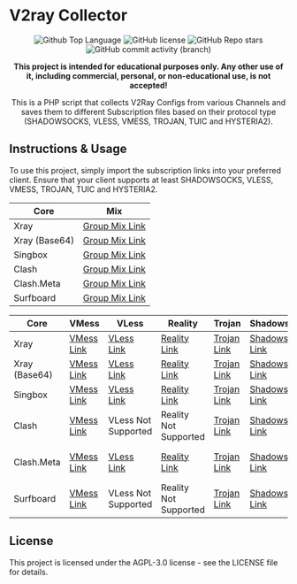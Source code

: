 # V2ray Collector

<p align="center">
  <img src="https://img.shields.io/github/languages/top/lagzian/TVC?color=5D6D7E" alt="Github Top Language">
  <img src="https://img.shields.io/github/license/lagzian/TVC?color=5D6D7E" alt="GitHub license">
  <img alt="GitHub Repo stars" src="https://img.shields.io/github/stars/lagzian/TVC">
  <img alt="GitHub commit activity (branch)" src="https://img.shields.io/github/commit-activity/t/lagzian/TVC">
</p>

<p align="center">
  <b>This project is intended for educational purposes only. Any other use of it, including commercial, personal, or non-educational use, is not accepted!</b>
</p>

<p align="center">This is a PHP script that collects V2Ray Configs from various Channels and saves them to different Subscription files based on their protocol type (SHADOWSOCKS, VLESS, VMESS, TROJAN, TUIC and HYSTERIA2).</p>

## Instructions & Usage

To use this project, simply import the subscription links into your preferred client. Ensure that your client supports at least SHADOWSOCKS, VLESS, VMESS, TROJAN, TUIC and HYSTERIA2.

| Core | Mix |
| --- | --- | 
| Xray | [Group Mix Link](https://raw.githubusercontent.com/lagzian/TVC/main/subscriptions/xray/normal/mix) |
| Xray (Base64) | [Group Mix Link](https://raw.githubusercontent.com/lagzian/TVC/main/subscriptions/xray/base64/mix) |
| Singbox | [Group Mix Link](https://raw.githubusercontent.com/lagzian/TVC/main/subscriptions/singbox/mix.json) |
| Clash | [Group Mix Link](https://raw.githubusercontent.com/lagzian/TVC/main/subscriptions/clash/mix) |
| Clash.Meta | [Group Mix Link](https://raw.githubusercontent.com/lagzian/TVC/main/subscriptions/meta/mix) | 
| Surfboard | [Group Mix Link](https://raw.githubusercontent.com/lagzian/TVC/main/subscriptions/surfboard/mix) |

| Core | VMess | VLess | Reality | Trojan | Shadowsocks | Tuic | Hysteria2 |
| --- | --- | --- | --- | --- | --- | --- | --- |
| Xray | [VMess Link](https://raw.githubusercontent.com/lagzian/TVC/main/subscriptions/xray/normal/vmess) | [VLess Link](https://raw.githubusercontent.com/lagzian/TVC/main/subscriptions/xray/normal/vless) | [Reality Link](https://raw.githubusercontent.com/lagzian/TVC/main/subscriptions/xray/normal/reality) | [Trojan Link](https://raw.githubusercontent.com/lagzian/TVC/main/subscriptions/xray/normal/trojan) | [Shadowsocks Link](https://raw.githubusercontent.com/lagzian/TVC/main/subscriptions/xray/normal/ss) | [Tuic Link](https://raw.githubusercontent.com/lagzian/TVC/main/subscriptions/xray/normal/tuic) | [Hysteria2 Link](https://raw.githubusercontent.com/lagzian/TVC/main/subscriptions/xray/normal/hy2) |
| Xray (Base64) | [VMess Link](https://raw.githubusercontent.com/lagzian/TVC/main/subscriptions/xray/base64/vmess) | [VLess Link](https://raw.githubusercontent.com/lagzian/TVC/main/subscriptions/xray/base64/vless) | [Reality Link](https://raw.githubusercontent.com/lagzian/TVC/main/subscriptions/xray/base64/reality) | [Trojan Link](https://raw.githubusercontent.com/lagzian/TVC/main/subscriptions/xray/base64/trojan) | [Shadowsocks Link](https://raw.githubusercontent.com/lagzian/TVC/main/subscriptions/xray/base64/ss) | [Tuic Link](https://raw.githubusercontent.com/lagzian/TVC/main/subscriptions/xray/base64/tuic) | [Hysteria2 Link](https://raw.githubusercontent.com/lagzian/TVC/main/subscriptions/xray/base64/hy2) |
| Singbox | [VMess Link](https://raw.githubusercontent.com/lagzian/TVC/main/subscriptions/singbox/vmess.json) | [VLess Link](hhttps://raw.githubusercontent.com/lagzian/TVC/main/subscriptions/singbox/vless.json) | [Reality Link](https://raw.githubusercontent.com/lagzian/TVC/main/subscriptions/singbox/reality.json) | [Trojan Link](https://raw.githubusercontent.com/lagzian/TVC/main/subscriptions/singbox/trojan.json) | [Shadowsocks Link](https://raw.githubusercontent.com/lagzian/TVC/main/subscriptions/singbox/ss.json) | [Tuic Link](https://raw.githubusercontent.com/lagzian/TVC/main/subscriptions/singbox/tuic.json) | [Hysteria2 Link](https://raw.githubusercontent.com/lagzian/TVC/main/subscriptions/singbox/hy3.json) |
| Clash | [VMess Link](https://raw.githubusercontent.com/lagzian/TVC/main/subscriptions/clash/vmess) | VLess Not Supported | Reality Not Supported | [Trojan Link](https://raw.githubusercontent.com/lagzian/TVC/main/subscriptions/clash/trojan) | [Shadowsocks Link](https://raw.githubusercontent.com/lagzian/TVC/main/subscriptions/clash/ss) | Tuic Not Supported | Hysteria2 Not Supported |
| Clash.Meta | [VMess Link](https://raw.githubusercontent.com/lagzian/TVC/main/subscriptions/meta/vmess) | [VLess Link](https://raw.githubusercontent.com/lagzian/TVC/main/subscriptions/meta/vless) | [Reality Link](https://raw.githubusercontent.com/lagzian/TVC/main/subscriptions/meta/reality) | [Trojan Link](https://raw.githubusercontent.com/lagzian/TVC/main/subscriptions/meta/trojan) | [Shadowsocks Link](https://raw.githubusercontent.com/lagzian/TVC/main/subscriptions/meta/ss) | Tuic Not Supported  | Hysteria2 Not Supported  |
| Surfboard | [VMess Link](https://raw.githubusercontent.com/lagzian/TVC/main/subscriptions/surfboard/vmess) | VLess Not Supported  | Reality Not Supported  | [Trojan Link](https://raw.githubusercontent.com/lagzian/TVC/main/subscriptions/surfboard/trojan) | [Shadowsocks Link](https://raw.githubusercontent.com/lagzian/TVC/main/subscriptions/surfboard/ss) | Tuic Not Supported  | Hysteria2 Not Supported  |

## License

This project is licensed under the AGPL-3.0 license - see the LICENSE file for details.
